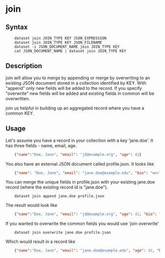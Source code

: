 
# join

## Syntax

```
    dataset join JOIN_TYPE KEY JSON_EXPRESSION
    dataset join JOIN_TYPE KEY JSON_FILENAME
    dataset -i JSON_DOCUMENT_NAME join JOIN_TYPE KEY
    cat JSON_DOCUMENT_NAME | dataset join JOIN_TYPE KEY
```

## Description

join will allow you to merge by appending or merge by overwriting to an existing JSON document 
stored in a collection identified by KEY.  With "append" 
only new fields will be added to the record. If you specify "overwrite" new fields will be 
added and existing fields in common will be overwritten.

join us helpful in building up an aggregated record where you have a common KEY.

## Usage

Let's assume you have a record in your collection with a key 'jane.doe'. It has
three fields - name, email, age.

```json
    {"name":"Doe, Jane", "email": "jd@example.org", "age": 42}
```

You also have an external JSON document called profile.json. It looks like

```json
    {"name": "Doe, Jane", "email": "jane.doe@example.edu", "bio": "world renowned geophysist"}
```

You can merge the unique fields in profile.json with your existing jane.doe record
(where the existing record id is "jane.doe").

```shell
    dataset join append jane.doe profile.json
```

The result would look like

```json
    {"name":"Doe, Jane", "email": "jd@example.org", "age": 42, "bio": "renowned geophysist"}
```

If you wanted to overwrite the common fields you would use 'join overwrite'

```shell
    dataset join overwrite jane.doe profile.json
```

Which would result in a record like

```json
    {"name":"Doe, Jane", "email": "jane.doe@example.edu", "age": 42, "bio": "renowned geophysist"}
```

